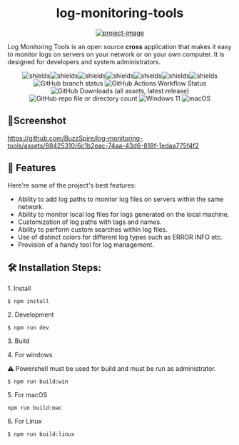 <h1 align="center" id="title">log-monitoring-tools</h1>

[<p align="center"><img src="https://socialify.git.ci/BuzzSpire/log-monitoring-tools-/image?language=1&amp;owner=1&amp;name=1&amp;stargazers=1&amp;theme=Light" alt="project-image"></p>
](https://socialify.git.ci/BuzzSpire/log-monitoring-tools/image?language=1&owner=1&name=1&stargazers=1&theme=Light)

<p id="description">Log Monitoring Tools is an open source <b>cross</b> application that makes it easy to monitor logs on servers on your network or on your own computer. It is designed for developers and system administrators.</p>

<p align="center"><img src="https://img.shields.io/github/license/BuzzSpire/log-monitoring-tools" alt="shields"><img src="https://img.shields.io/github/last-commit/BuzzSpire/log-monitoring-tools" alt="shields"><img src="https://img.shields.io/github/languages/count/BuzzSpire/log-monitoring-tools" alt="shields"><img src="https://img.shields.io/github/issues/BuzzSpire/log-monitoring-tools" alt="shields"><img src="https://img.shields.io/github/forks/BuzzSpire/log-monitoring-tools?style=social" alt="shields"><img src="https://img.shields.io/github/contributors/BuzzSpire/log-monitoring-tools" alt="shields"><img src="https://img.shields.io/github/v/release/BuzzSpire/log-monitoring-tools" alt="shields">
  <img alt="GitHub branch status" src="https://img.shields.io/github/checks-status/BuzzSpire/log-monitoring-tools/main">
<img alt="GitHub Actions Workflow Status" src="https://img.shields.io/github/actions/workflow/status/BuzzSpire/log-monitoring-tools/node.js.yml">
<img alt="GitHub Downloads (all assets, latest release)" src="https://img.shields.io/github/downloads/BuzzSpire/log-monitoring-tools/latest/total">
  <img alt="GitHub repo file or directory count" src="https://img.shields.io/github/directory-file-count/BuzzSpire/log-monitoring-tools">

<img src="https://img.shields.io/badge/Windows%2011-blue?style=for-the-badge&logo=windows&logoColor=white" alt="Windows 11">
<img src="https://img.shields.io/badge/macOS-black?style=for-the-badge&logo=apple&logoColor=white" alt="macOS">
  
</p>




<h2>
  🎥Screenshot
</h2>

https://github.com/BuzzSpire/log-monitoring-tools/assets/88425310/6c1b2eac-74aa-43d6-818f-1edaa775f4f2


<h2>🧐 Features</h2>

Here're some of the project's best features:

*   Ability to add log paths to monitor log files on servers within the same network.
*   Ability to monitor local log files for logs generated on the local machine.
*   Customization of log paths with tags and names.
*   Ability to perform custom searches within log files.
*   Use of distinct colors for different log types such as ERROR INFO etc.
*   Provision of a handy tool for log management.

<h2>🛠️ Installation Steps:</h2>

<p>1. Install</p>

```
$ npm install
```

<p>2. Development</p>

```
$ npm run dev
```

<p>3. Build</p>

<p>4. For windows</p>
⚠️ Powershell must be used for build and must be run as administrator.

```
$ npm run build:win
```

<p>5. For macOS</p>

```
npm run build:mac
```

<p>6. For Linux</p>

```
$ npm run build:linux
```
